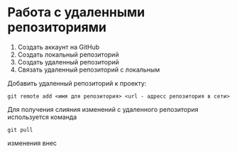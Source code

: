 # Работа с удаленными репозиториями
1. Создать аккаунт на GitHub
2. Создать локальный репозиторий
3. Создать удаленный репозиторий
4. Связать удаленный репозиторий с локальным

Добавить удаленный репозиторий к проекту:
```
git remote add <имя для репозитория> <url - адресс репозитория в сети>
```
Для получения слияния изменений с удаленного репозитория используется команда
```
git pull
```
изменения  внес